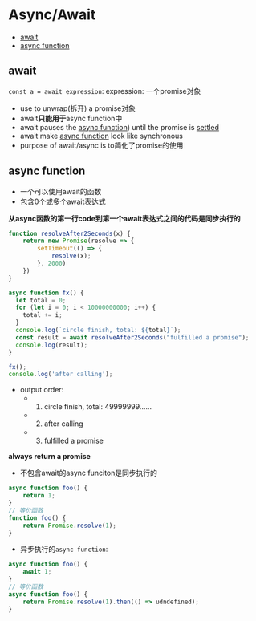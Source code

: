 # Async/Await

- [await](#await)
- [async function](#async-function)

## await

`const a = await expression`: expression: 一个promise对象

- use to unwrap(拆开) a promise对象
- await**只能用于**async function中
- await pauses the [async function](#async-function)) until the promise is [settled](javascript-promise.md#state-of-promise)
- await make [async function](#async-function) look like synchronous
- purpose of await/async is to简化了promise的使用

## async function

- 一个可以使用await的函数
- 包含0个或多个await表达式

**从async函数的第一行code到第一个await表达式之间的代码是同步执行的**

```js
function resolveAfter2Seconds(x) {
    return new Promise(resolve => {
        setTimeout(() => {
            resolve(x);
        }, 2000)
    })
}

async function fx() {
  let total = 0;
  for (let i = 0; i < 10000000000; i++) {
    total += i;
  }
  console.log(`circle finish, total: ${total}`);
  const result = await resolveAfter2Seconds("fulfilled a promise");
  console.log(result);
}

fx();
console.log('after calling');
```

- output order:
  - 1. circle finish, total: 49999999......
  - 2. after calling
  - 3. fulfilled a promise

**always return a promise**

- 不包含await的async funciton是同步执行的

```js
async function foo() {
    return 1;
}
// 等价函数
function foo() {
    return Promise.resolve(1);
}
```

- 异步执行的`async function`:

```js
async function foo() {
    await 1;
}
// 等价函数
async function foo() {
    return Promise.resolve(1).then(() => udndefined);
}
```

